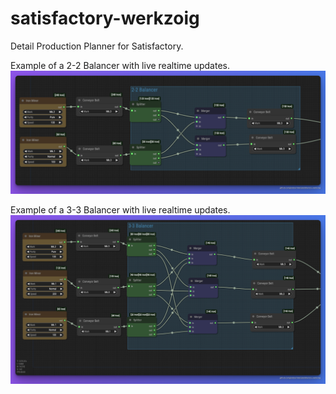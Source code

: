 # satisfactory-werkzoig
Detail Production Planner for Satisfactory. 

Example of a 2-2 Balancer with live realtime updates.
![Screenshot of Werkzoig](https://github.com/jandoerntlein/satisfactory-werkzoig/blob/main/scrots/werkzoig_01.png)

Example of a 3-3 Balancer with live realtime updates.
![Screenshot of Werkzoig](https://github.com/jandoerntlein/satisfactory-werkzoig/blob/main/scrots/werkzoig_02.png)